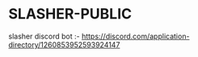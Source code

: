 # SLASHER-PUBLIC
slasher discord bot :- https://discord.com/application-directory/1260853952593924147
